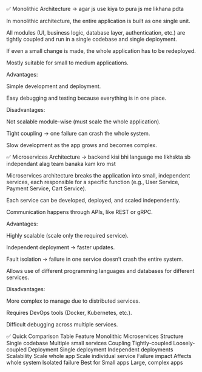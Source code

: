 ✅ Monolithic Architecture -> agar js use kiya to pura js me likhana pdta

In monolithic architecture, the entire application is built as one single unit.

All modules (UI, business logic, database layer, authentication, etc.) are tightly coupled and run in a single codebase and single deployment.

If even a small change is made, the whole application has to be redeployed.

Mostly suitable for small to medium applications.

Advantages:

Simple development and deployment.

Easy debugging and testing because everything is in one place.

Disadvantages:

Not scalable module-wise (must scale the whole application).

Tight coupling → one failure can crash the whole system.

Slow development as the app grows and becomes complex.

✅ Microservices Architecture -> backend kisi bhi language me likhskta sb independant alag team banaka kam kro mst

Microservices architecture breaks the application into small, independent services, each responsible for a specific function (e.g., User Service, Payment Service, Cart Service).

Each service can be developed, deployed, and scaled independently.

Communication happens through APIs, like REST or gRPC.

Advantages:

Highly scalable (scale only the required service).

Independent deployment → faster updates.

Fault isolation → failure in one service doesn’t crash the entire system.

Allows use of different programming languages and databases for different services.

Disadvantages:

More complex to manage due to distributed services.

Requires DevOps tools (Docker, Kubernetes, etc.).

Difficult debugging across multiple services.

✅ Quick Comparison Table
Feature	        Monolithic	           Microservices
Structure	    Single codebase	        Multiple small services
Coupling	    Tightly-coupled	        Loosely-coupled
Deployment	    Single deployment	    Independent deployments
Scalability	    Scale whole app	        Scale individual service
Failure impact	Affects whole system	Isolated failure
Best for	    Small apps	            Large, complex apps